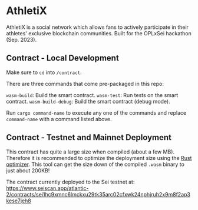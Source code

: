 # AthletiX
AthletiX is a social network which allows fans to actively participate in their athletes' exclusive blockchain communities. Built for the OPLxSei hackathon (Sep. 2023).


## Contract - Local Development
Make sure to `cd` into `/contract`.

There are three commands that come pre-packaged in this repo:

`wasm-build`: Build the smart contract.
`wasm-test`: Run tests on the smart contract.
`wasm-build-debug`: Build the smart contract (debug mode).

Run `cargo command-name` to execute any one of the commands and replace `command-name` with a command listed above.

## Contract - Testnet and Mainnet Deployment
This contract has quite a large size when compiled (about a few MB). Therefore it is recommended to optimize the deployment size using the [Rust optimizer](https://github.com/CosmWasm/rust-optimizer). This tool can get the size down of the compiled `.wasm` binary to just about 200KB!

The contract currently deployed to the Sei testnet at: https://www.seiscan.app/atlantic-2/contracts/sei1hc9xmnc6lmckxu29tk35arc02cfxwk24nphjruh2x9m8f2ap3kese7jeh8

